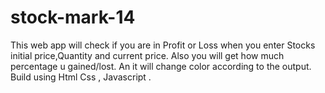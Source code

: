 # stock-mark-14
This web app will check if you are in Profit or Loss when you enter Stocks initial price,Quantity and current price. Also you will get how much percentage u gained/lost. An it will change color according to the output.
Build using Html Css , Javascript .
